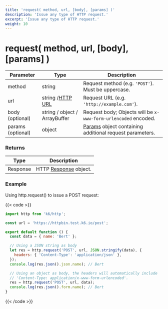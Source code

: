 ```yaml
---
title: 'request( method, url, [body], [params] )'
description: 'Issue any type of HTTP request.'
excerpt: 'Issue any type of HTTP request.'
weight: 10
---
```


# request( method, url, [body], [params] )

| Parameter         | Type                                                                             | Description                                                                                                        |
| ----------------- | -------------------------------------------------------------------------------- | ------------------------------------------------------------------------------------------------------------------ |
| method            | string                                                                           | Request method (e.g. `'POST'`). Must be uppercase.                                                                 |
| url               | string /[HTTP URL](/docs/k6/<K6_VERSION>/javascript-api/k6-http/url#returns) | Request URL (e.g. `'http://example.com'`).                                                                         |
| body (optional)   | string / object / ArrayBuffer                                                    | Request body; Objects will be `x-www-form-urlencoded` encoded.                                                     |
| params (optional) | object                                                                           | [Params](/docs/k6/<K6_VERSION>/javascript-api/k6-http/params) object containing additional request parameters. |

### Returns

| Type     | Description                                                                       |
| -------- | --------------------------------------------------------------------------------- |
| Response | HTTP [Response](/docs/k6/<K6_VERSION>/javascript-api/k6-http/response) object. |

### Example

Using http.request() to issue a POST request:

{{< code >}}

```javascript
import http from 'k6/http';

const url = 'https://httpbin.test.k6.io/post';

export default function () {
  const data = { name: 'Bert' };

  // Using a JSON string as body
  let res = http.request('POST', url, JSON.stringify(data), {
    headers: { 'Content-Type': 'application/json' },
  });
  console.log(res.json().json.name); // Bert

  // Using an object as body, the headers will automatically include
  // 'Content-Type: application/x-www-form-urlencoded'.
  res = http.request('POST', url, data);
  console.log(res.json().form.name); // Bert
}
```

{{< /code >}}
